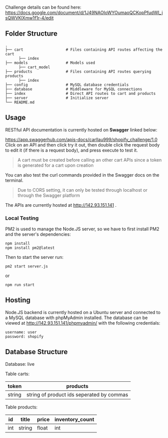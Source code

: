 Challenge details can be found here: https://docs.google.com/document/d/1J49NAOIoWYOumaoQCKopPfudWI_jsQWVKlXmw1f1r-4/edit

## Folder Structure
    .
    ├── cart                   # Files containing API routes affecting the cart
          ├── index 
    ├── models                 # Models used
          ├── cart_model
    ├── products               # Files containing API routes querying products
          ├── index
    ├── config                 # MySQL database credentials
    ├── database               # Middleware for MySQL connections
    ├── index                  # Direct API routes to cart and products
    ├── server                 # Initialize server
    └── README.md

##  Usage
RESTful API documentation is currently hosted on **Swagger** linked below:

https://app.swaggerhub.com/apis-docs/carllau999/shopify_challenge/1.0
Click on an API and then click try it out, then double click the request body to edit it (if there is a request body), and press execute to test it. 
> A cart must be created before calling an other cart APIs since a token is generated for a cart upon creation

You can also test the curl commands provided in the Swagger docs on the terminal.
> Due to CORS setting, it can only be tested through localhost or through the Swagger platform

The APIs are currently hosted at http://142.93.151.141 .
### Local Testing
PM2 is used to manage the Node.JS server, so we have to first install PM2 and the server's dependencies:
```
npm install
npm install pm2@latest
```
Then to start the server run:
```
pm2 start server.js
```
or
```
npm run start
```

## Hosting
Node.JS backend is currently hosted on a Ubuntu server and connected to a MySQL database with phpMyAdmin installed.
The database can be viewed at http://142.93.151.141/phpmyadmin/ with the following credentials:
```
username: user
password: shopify
```
## Database Structure
Database: live

Table carts:

| token        | products           | 
| ------------- |-------------|
| string     | string of product ids seperated by commas | 

Table products:

| id        | title           | price    | inventory_count |
| ------------- |-------------| ---------| ----------------|
| int     | string | float        | int |
